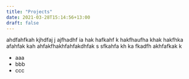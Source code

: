 ```yaml
---
title: "Projects"
date: 2021-03-28T15:14:56+13:00
draft: false
---
```


ahdfahfkah  kjhdfaj j ajfhadhf ia hak hafkahf k hakfhaufha khak hakfhka
afahfak kah ahfakfhakhfahfakdhfak s sfkahfa kh ka fkadfh akhfafkak k 

- aaa
- bbb
- ccc
